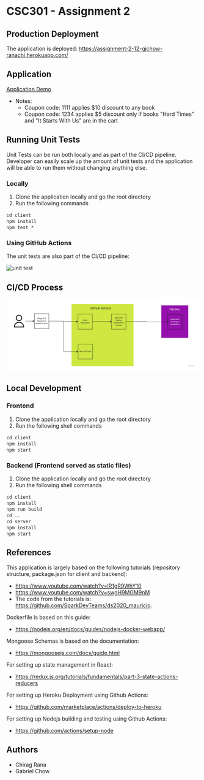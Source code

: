 # CSC301 - Assignment 2

## Production Deployment

The application is deployed: https://assignment-2-12-gjchow-ranachi.herokuapp.com/

## Application

[Application Demo](./images/appdemo.mov)

* Notes:
  * Coupon code: 1111 applies $10 discount to any book
  * Coupon code: 1234 applies $5 discount only if books "Hard Times" and "It Starts With Us" are in the cart

## Running Unit Tests

Unit Tests can be run both locally and as part of the CI/CD pipeline. Developer can easily scale up the amount of unit tests and the application will be able to run them without changing anything else.

### Locally

1. Clone the application locally and go the root directory
2. Run the following commands

```
cd client
npm install
npm test *
```

### Using GitHub Actions

The unit tests are also part of the CI/CD pipeline:

![unit test](./images/unittest.gif)


## CI/CD Process

![cicd process](./images/CICD-Process.jpg)

## Local Development

### Frontend

1. Clone the application locally and go the root directory
2. Run the following shell commands

```
cd client
npm install
npm start
```

### Backend (Frontend served as static files)

1. Clone the application locally and go the root directory
2. Run the following shell commands

```
cd client
npm install
npm run build
cd ..
cd server
npm install
npm start
```

## References

This application is largely based on the following tutorials (repository structure, package.json for client and backend): 
* https://www.youtube.com/watch?v=lR1gR9WhY10
* https://www.youtube.com/watch?v=swgH9MGM9nM
* The code from the tutorials is: https://github.com/SparkDevTeams/ds2020_mauricio.

Dockerfile is based on this guide:
* https://nodejs.org/en/docs/guides/nodejs-docker-webapp/

Mongoose Schemas is based on the documentation:
* https://mongoosejs.com/docs/guide.html

For setting up state management in React:
* https://redux.js.org/tutorials/fundamentals/part-3-state-actions-reducers

For setting up Heroku Deployment using Github Actions:
* https://github.com/marketplace/actions/deploy-to-heroku

For setting up Nodejs building and testing using Github Actions:
* https://github.com/actions/setup-node


## Authors

* Chirag Rana
* Gabriel Chow
